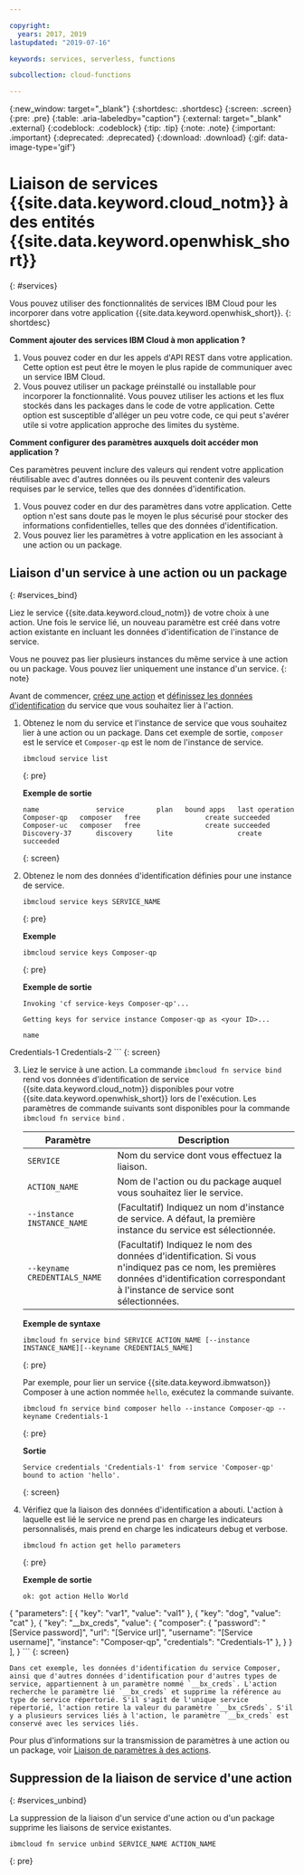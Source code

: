 ```yaml
---

copyright:
  years: 2017, 2019
lastupdated: "2019-07-16"

keywords: services, serverless, functions

subcollection: cloud-functions

---
```


{:new_window: target="_blank"}
{:shortdesc: .shortdesc}
{:screen: .screen}
{:pre: .pre}
{:table: .aria-labeledby="caption"}
{:external: target="_blank" .external}
{:codeblock: .codeblock}
{:tip: .tip}
{:note: .note}
{:important: .important}
{:deprecated: .deprecated}
{:download: .download}
{:gif: data-image-type='gif'}


# Liaison de services {{site.data.keyword.cloud_notm}} à des entités {{site.data.keyword.openwhisk_short}} 
{: #services}

Vous pouvez utiliser des fonctionnalités de services IBM Cloud pour les incorporer dans votre application {{site.data.keyword.openwhisk_short}}.
{: shortdesc}

**Comment ajouter des services IBM Cloud à mon application ?**

1. Vous pouvez coder en dur les appels d'API REST dans votre application. Cette option est peut être le moyen le plus rapide de communiquer avec un service IBM Cloud.
2. Vous pouvez utiliser un package préinstallé ou installable pour incorporer la fonctionnalité. Vous pouvez utiliser les actions et les flux stockés dans les packages dans le code de votre application. Cette option est susceptible d'alléger un peu votre code, ce qui peut s'avérer utile si votre application approche des limites du système.


**Comment configurer des paramètres auxquels doit accéder mon application ?**

Ces paramètres peuvent inclure des valeurs qui rendent votre application réutilisable avec d'autres données ou ils peuvent contenir des valeurs requises par le service, telles que des données d'identification. 
1. Vous pouvez coder en dur des paramètres dans votre application. Cette option n'est sans doute pas le moyen le plus sécurisé pour stocker des informations confidentielles, telles que des données d'identification.
2. Vous pouvez lier les paramètres à votre application en les associant à une action ou un package.


## Liaison d'un service à une action ou un package
{: #services_bind}

Liez le service {{site.data.keyword.cloud_notm}} de votre choix à une action. Une fois le service lié, un nouveau paramètre est créé dans votre action existante en incluant les données d'identification de l'instance de service.

Vous ne pouvez pas lier plusieurs instances du même service à une action ou un package. Vous pouvez lier uniquement une instance d'un service.
{: note}

Avant de commencer, [créez une action](/docs/openwhisk?topic=cloud-functions-actions) et [définissez les données d'identification](/docs/resources?topic=resources-externalapp#externalapp) du service que vous souhaitez lier à l'action.

1. Obtenez le nom du service et l'instance de service que vous souhaitez lier à une action ou un package. Dans cet exemple de sortie, `composer` est le service et `Composer-qp` est le nom de l'instance de service.
    ```
    ibmcloud service list
    ```
    {: pre}

    **Exemple de sortie**
    ```
    name              service        plan   bound apps   last operation
    Composer-qp   composer   free                create succeeded
    Composer-uc   composer   free                create succeeded
    Discovery-37      discovery      lite                create succeeded
    ```
    {: screen}

2. Obtenez le nom des données d'identification définies pour une instance de service.
    ```
    ibmcloud service keys SERVICE_NAME
    ```
    {: pre}

    **Exemple**
    ```
    ibmcloud service keys Composer-qp
    ```
    {: pre}

    **Exemple de sortie**
    ```
    Invoking 'cf service-keys Composer-qp'...

    Getting keys for service instance Composer-qp as <your ID>...

    name
Credentials-1
Credentials-2
    ```
    {: screen}

3. Liez le service à une action. La commande `ibmcloud fn service bind` rend vos données d'identification de service {{site.data.keyword.cloud_notm}} disponibles pour votre {{site.data.keyword.openwhisk_short}} lors de l'exécution. Les paramètres de commande suivants sont disponibles pour la commande `ibmcloud fn service bind` .

    <table>
    <thead>
        <tr>
        <th>Paramètre</th>
        <th>Description</th>
        </tr>
    </thead>
    <tbody>
        <tr>
        <td><code>SERVICE</code></td>
        <td>Nom du service dont vous effectuez la liaison.</td>
        </tr>
        <tr>
        <td><code>ACTION_NAME</code></td>
        <td>Nom de l'action ou du package auquel vous souhaitez lier le service.</td>
        </tr>
        <tr>
        <td><code>--instance INSTANCE_NAME</code></td>
        <td>(Facultatif) Indiquez un nom d'instance de service. A défaut, la première instance du service est sélectionnée.</td>
        </tr>
        <tr>
        <td><code>--keyname CREDENTIALS_NAME</code></td>
        <td>(Facultatif) Indiquez le nom des données d'identification. Si vous n'indiquez pas ce nom, les premières données d'identification correspondant à l'instance de service sont sélectionnées.</td>
        </tr>
    </tbody>
    </table>

    **Exemple de syntaxe**
    ```
    ibmcloud fn service bind SERVICE ACTION_NAME [--instance INSTANCE_NAME][--keyname CREDENTIALS_NAME]
    ```
    {: pre}

    Par exemple, pour lier un service {{site.data.keyword.ibmwatson}} Composer à une action nommée `hello`, exécutez la commande suivante.
    ```
    ibmcloud fn service bind composer hello --instance Composer-qp --keyname Credentials-1
    ```
    {: pre}

    **Sortie**
    ```
    Service credentials 'Credentials-1' from service 'Composer-qp' bound to action 'hello'.
    ```
    {: screen}

4. Vérifiez que la liaison des données d'identification a abouti. L'action à laquelle est lié le service ne prend pas en charge les indicateurs personnalisés, mais prend en charge les indicateurs debug et verbose.

    ```
    ibmcloud fn action get hello parameters
    ```
    {: pre}

    **Exemple de sortie**
    ```
    ok: got action Hello World
{
        "parameters": [
        {
                "key": "var1",
            "value": "val1"
            },
            {
                "key": "dog",
            "value": "cat"
            },
            {
                "key": "__bx_creds",
            "value": {
                    "composer": {
                        "password": "[Service password]",
                        "url": "[Service url]",
                        "username": "[Service username]",
                        "instance": "Composer-qp",
                        "credentials": "Credentials-1"
                    },
                }
            }
        ],
    }
    ```
    {: screen}

    Dans cet exemple, les données d'identification du service Composer, ainsi que d'autres données d'identification pour d'autres types de service, appartiennent à un paramètre nommé `__bx_creds`. L'action recherche le paramètre lié `__bx_creds` et supprime la référence au type de service répertorié. S'il s'agit de l'unique service répertorié, l'action retire la valeur du paramètre `__bx_cSreds`. S'il y a plusieurs services liés à l'action, le paramètre `__bx_creds` est conservé avec les services liés.

Pour plus d'informations sur la transmission de paramètres à une action ou un package, voir [Liaison de paramètres à des actions](/docs/openwhisk?topic=cloud-functions-actions#actions_params).

## Suppression de la liaison de service d'une action
{: #services_unbind}

La suppression de la liaison d'un service d'une action ou d'un package supprime les liaisons de service existantes.

```
ibmcloud fn service unbind SERVICE_NAME ACTION_NAME
```
{: pre}

